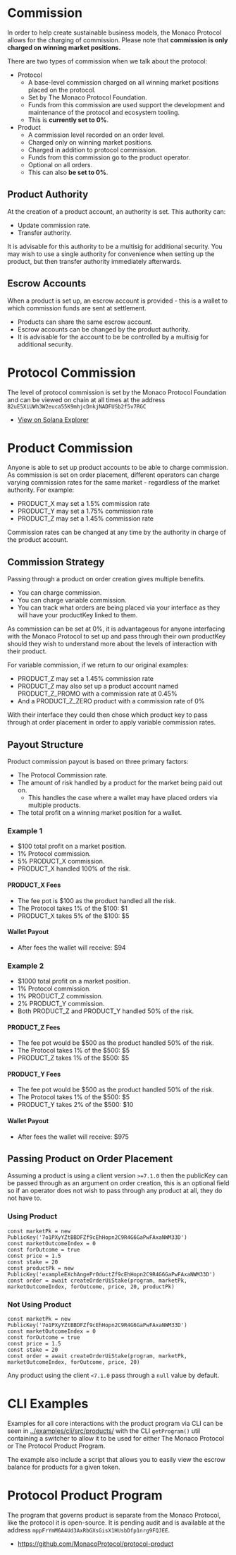 # Commission

In order to help create sustainable business models, the Monaco Protocol allows for the charging of commission. Please note that **commission is only charged on winning market positions.** 

There are two types of commission when we talk about the protocol:

- Protocol
  - A base-level commission charged on all winning market positions placed on the protocol.
  - Set by The Monaco Protocol Foundation.
  - Funds from this commission are used support the development and maintenance of the protocol and ecosystem tooling.
  - This is **currently set to 0%**.
- Product
  - A commission level recorded on an order level.
  - Charged only on winning market positions.
  - Charged in addition to protocol commission.
  - Funds from this commission go to the product operator.
  - Optional on all orders.
  - This can also **be set to 0%**.

## Product Authority

At the creation of a product account, an authority is set. This authority can:

- Update commission rate.
- Transfer authority.

It is advisable for this authority to be a multisig for additional security. You may wish to use a single authority for convenience when setting up the product, but then transfer authority immediately afterwards.

## Escrow Accounts

When a product is set up, an escrow account is provided - this is a wallet to which commission funds are sent at settlement.

- Products can share the same escrow account.
- Escrow accounts can be changed by the product authority.
- It is advisable for the account to be be controlled by a multisig for additional security.

# Protocol Commission

The level of protocol commission is set by the Monaco Protocol Foundation and can be viewed on chain at all times at the address `B2uE5XiUWh3W2euca55K9mhjcDnkjNADFUSb2f5v7RGC`

- [View on Solana Explorer](https://explorer.solana.com/address/B2uE5XiUWh3W2euca55K9mhjcDnkjNADFUSb2f5v7RGC/anchor-account)

# Product Commission

Anyone is able to set up product accounts to be able to charge commission. As commission is set on order placement, different operators can charge varying commission rates for the same market - regardless of the market authority. For example:

- PRODUCT_X may set a 1.5% commission rate
- PRODUCT_Y may set a 1.75% commission rate
- PRODUCT_Z may set a 1.45% commission rate

Commission rates can be changed at any time by the authority in charge of the product account.

## Commission Strategy

Passing through a product on order creation gives multiple benefits.

 - You can charge commission.
 - You can charge variable commission.
 - You can track what orders are being placed via your interface as they will have your productKey linked to them.

As commission can be set at 0%, it is advantageous for anyone interfacing with the Monaco Protocol to set up and pass through their own productKey should they wish to understand more about the levels of interaction with their product.

For variable commission, if we return to our original examples:

- PRODUCT_Z may set a 1.45% commission rate
- PRODUCT_Z may also set up a product account named PRODUCT_Z_PROMO with a commission rate at 0.45%
- And a PRODUCT_Z_ZERO product with a commission rate of 0%

With their interface they could then chose which product key to pass through at order placement in order to apply variable commission rates.

## Payout Structure

Product commission payout is based on three primary factors:

- The Protocol Commission rate.
- The amount of risk handled by a product for the market being paid out on.
  - This handles the case where a wallet may have placed orders via multiple products.
- The total profit on a winning market position for a wallet.

### Example 1

- $100 total profit on a market position.
- 1% Protocol commission.
- 5% PRODUCT_X commission.
- PRODUCT_X handled 100% of the risk.

#### PRODUCT_X Fees

- The fee pot is $100 as the product handled all the risk.
- The Protocol takes 1% of the $100: $1
-  PRODUCT_X takes 5% of the $100: $5

#### Wallet Payout

- After fees the wallet will receive: $94

### Example 2

- $1000 total profit on a market position.
- 1% Protocol commission.
- 1% PRODUCT_Z commission.
- 2% PRODUCT_Y commission.
- Both PRODUCT_Z and PRODUCT_Y handled 50% of the risk.

#### PRODUCT_Z Fees

- The fee pot would be $500 as the product handled 50% of the risk.
- The Protocol takes 1% of the $500: $5
- PRODUCT_Z takes 1% of the $500: $5


#### PRODUCT_Y Fees

- The fee pot would be $500 as the product handled 50% of the risk.
- The Protocol takes 1% of the $500: $5
- PRODUCT_Y takes 2% of the $500: $10

#### Wallet Payout

- After fees the wallet will receive: $975

## Passing Product on Order Placement

Assuming a product is using a client version `>=7.1.0` then the publicKey can be passed through as an argument on order creation, this is an optional field so if an operator does not wish to pass through any product at all, they do not have to.

### Using Product

```
const marketPk = new PublicKey('7o1PXyYZtBBDFZf9cEhHopn2C9R4G6GaPwFAxaNWM33D')
const marketOutcomeIndex = 0
const forOutcome = true
const price = 1.5
const stake = 20
const productPk = new PublicKey('exampleEXchAngePr0ductZf9cEhHopn2C9R4G6GaPwFAxaNWM33D')
const order = await createOrderUiStake(program, marketPk, marketOutcomeIndex, forOutcome, price, 20, productPk)
```

### Not Using Product

```
const marketPk = new PublicKey('7o1PXyYZtBBDFZf9cEhHopn2C9R4G6GaPwFAxaNWM33D')
const marketOutcomeIndex = 0
const forOutcome = true
const price = 1.5
const stake = 20
const order = await createOrderUiStake(program, marketPk, marketOutcomeIndex, forOutcome, price, 20)
```

Any product using the client `<7.1.0` pass through a `null` value by default.

# CLI Examples

Examples for all core interactions with the product program via CLI can be seen in [../examples/cli/src/products/](../examples/cli/src/products/) with the CLI `getProgram()` util containing a switcher to allow it to be used for either The Monaco Protocol or The Protocol Product Program.

The example also include a script that allows you to easily view the escrow balance for products for a given token.

# Protocol Product Program

The program that governs product is separate from the Monaco Protocol, like the protocol it is open-source. It is pending audit and is available at the address `mppFrYmM6A4Ud3AxRbGXsGisX1HUsbDfp1nrg9FQJEE`.

- https://github.com/MonacoProtocol/protocol-product
